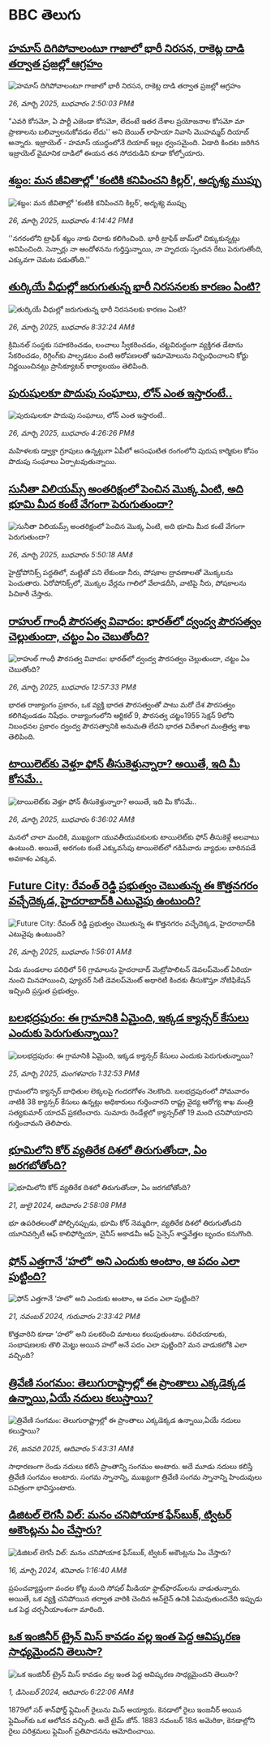# BBC తెలుగు## [హమాస్ దిగిపోవాలంటూ గాజాలో భారీ నిరసన, రాకెట్ల దాడి తర్వాత ప్రజల్లో ఆగ్రహం](https://www.bbc.com/telugu/articles/cwyn0grnwx1o?at_campaign=githubrss)![హమాస్ దిగిపోవాలంటూ గాజాలో భారీ నిరసన, రాకెట్ల దాడి తర్వాత ప్రజల్లో ఆగ్రహం](https://ichef.bbci.co.uk/ace/standard/240/cpsprodpb/f68b/live/67bd7040-0a38-11f0-80d5-ff7a1f4f7e48.jpg)_26, మార్చి 2025, బుధవారం 2:50:03 PMకి_"ఎవరి కోసమో, ఏ పార్టీ ఎజెండా కోసమో, లేదంటే ఇతర దేశాల ప్రయోజనాల కోసమో మా ప్రాణాలను బలివ్వాలనుకోవడం లేదు'' అని బెయిత్ లాహియా నివాసి మొహమ్మద్ దియాబ్ అన్నారు. ఇజ్రాయెల్ - హమాస్ యుద్ధంలోనే దియాబ్ ఇల్లు ధ్వంసమైంది. ఏడాది కిందట జరిగిన ఇజ్రాయెల్ వైమానిక దాడిలో ఈయన తన సోదరుడిని కూడా కోల్పోయారు.## [శబ్దం: మన జీవితాల్లో 'కంటికి కనిపించని కిల్లర్', అదృశ్య ముప్పు](https://www.bbc.com/telugu/articles/c5y0l70qg47o?at_campaign=githubrss)![శబ్దం: మన జీవితాల్లో 'కంటికి కనిపించని కిల్లర్', అదృశ్య ముప్పు](https://ichef.bbci.co.uk/ace/standard/240/cpsprodpb/946b/live/f26acd40-0a5c-11f0-a11e-e35bec1405a8.jpg)_26, మార్చి 2025, బుధవారం 4:14:42 PMకి_''నగరంలోని ట్రాఫిక్ శబ్దం నాకు చిరాకు కలిగించింది. భారీ ట్రాఫిక్ జామ్‌లో చిక్కుకున్నట్లు అనిపించింది. సెన్సార్లు నా ఆందోళనను గుర్తిస్తున్నాయి, నా హృదయ స్పందన రేటు పెరుగుతోంది, ఎక్కువగా చెమట పడుతోంది.''## [తుర్కియే వీధుల్లో జరుగుతున్న భారీ నిరసనలకు కారణం ఏంటి?](https://www.bbc.com/telugu/articles/cly64mmn9rgo?at_campaign=githubrss)![తుర్కియే వీధుల్లో జరుగుతున్న భారీ నిరసనలకు కారణం ఏంటి?](https://ichef.bbci.co.uk/ace/standard/240/cpsprodpb/5e6e/live/ac7c2880-0a1e-11f0-97d3-37df2b293ed1.jpg)_26, మార్చి 2025, బుధవారం 8:32:24 AMకి_క్రిమినల్ సంస్థకు సహకరించడం, లంచాలు స్వీకరించడం, చట్టవిరుద్ధంగా వ్యక్తిగత డేటాను సేకరించడం, రిగ్గింగ్‌కు పాల్పడటం వంటి ఆరోపణలతో ఇమామోలును నిర్బంధించాలని కోర్టు నిర్ణయించినట్లు ప్రాసిక్యూటర్ కార్యాలయం తెలిపింది.## [పురుషులకూ పొదుపు సంఘాలు, లోన్ ఎంత ఇస్తారంటే..](https://www.bbc.com/telugu/articles/cedlq193x9go?at_campaign=githubrss)![పురుషులకూ పొదుపు సంఘాలు, లోన్ ఎంత ఇస్తారంటే..](https://ichef.bbci.co.uk/ace/standard/240/cpsprodpb/ed24/live/a5e6ec80-0a19-11f0-88b7-5556e7b55c5e.jpg)_26, మార్చి 2025, బుధవారం 4:26:26 PMకి_మహిళలకు డ్వాక్రా గ్రూపులు ఉన్నట్లుగా ఏపీలో అసంఘటిత రంగంలోని పురుష కార్మికుల కోసం పొదుపు సంఘాలు ఏర్పాటవుతున్నాయి.## [సునీతా విలియమ్స్ అంతరిక్షంలో పెంచిన మొక్క ఏంటి, అది భూమి మీద కంటే వేగంగా పెరుగుతుందా?](https://www.bbc.com/telugu/articles/c1mn43gmj39o?at_campaign=githubrss)![సునీతా విలియమ్స్ అంతరిక్షంలో పెంచిన మొక్క ఏంటి, అది భూమి మీద కంటే వేగంగా పెరుగుతుందా?](https://ichef.bbci.co.uk/ace/standard/240/cpsprodpb/931a/live/71e4f570-0966-11f0-94d4-6f954f5dcfa3.jpg)_26, మార్చి 2025, బుధవారం 5:50:18 AMకి_హైడ్రోపోనిక్స్‌ పద్ధతిలో, మట్టితో పని లేకుండా నీరు, పోషకాల ద్రావణాలతో మొక్కలను పెంచుతారు. ఏరోపోనిక్స్‌లో, మొక్కల వేర్లను గాలిలో వేలాడదీసి, వాటిపై నీరు, పోషకాలను పిచికారీ చేస్తారు.## [రాహుల్ గాంధీ పౌరసత్వ వివాదం: భారత్‌లో ద్వంద్వ పౌరసత్వం చెల్లుతుందా, చట్టం ఏం చెబుతోంది?](https://www.bbc.com/telugu/articles/cwygvzyxgjko?at_campaign=githubrss)![రాహుల్ గాంధీ పౌరసత్వ వివాదం: భారత్‌లో ద్వంద్వ పౌరసత్వం చెల్లుతుందా, చట్టం ఏం చెబుతోంది?](https://ichef.bbci.co.uk/ace/standard/240/cpsprodpb/cbad/live/1b221840-09e7-11f0-94d4-6f954f5dcfa3.jpg)_26, మార్చి 2025, బుధవారం 12:57:33 PMకి_భారత రాజ్యాంగం ప్రకారం, ఒక వ్యక్తి భారత పౌరసత్వంతో పాటు మరో దేశ పౌరసత్వం కలిగివుండడం నిషేధం. రాజ్యాంగంలోని ఆర్టికల్ 9, పౌరసత్వ చట్టం1955 సెక్షన్ 9లోని నిబంధనల ప్రకారం ద్వంద్వ పౌరసత్వానికి అనుమతి లేదని  భారత విదేశాంగ మంత్రిత్వ శాఖ తెలిపింది.## [టాయిలెట్‌‌‌కు వెళ్తూ ఫోన్ తీసుకెళ్తున్నారా? అయితే, ఇది మీ కోసమే..](https://www.bbc.com/telugu/articles/cdxq3wkxw4vo?at_campaign=githubrss)![టాయిలెట్‌‌‌కు వెళ్తూ ఫోన్ తీసుకెళ్తున్నారా? అయితే, ఇది మీ కోసమే..](https://ichef.bbci.co.uk/ace/standard/240/cpsprodpb/0fbd/live/d348f780-097a-11f0-88b7-5556e7b55c5e.jpg)_26, మార్చి 2025, బుధవారం 6:36:02 AMకి_మనలో చాలా మందికి, ముఖ్యంగా యువతీయువకులకు టాయిలెట్‌కు ఫోన్ తీసుకెళ్లే అలవాటు ఉంటుంది. అయితే, అరగంట కంటే ఎక్కువసేపు టాయిలెట్‌లో గడిపేవారు వ్యాధుల బారినపడే అవకాశం ఎక్కువ.## [Future City: రేవంత్ రెడ్డి  ప్రభుత్వం చెబుతున్న ఈ కొత్తనగరం వచ్చేదెక్కడ,  హైదరాబాద్‌కి ఎటువైపు ఉంటుంది?](https://www.bbc.com/telugu/articles/c86pzv3gww7o?at_campaign=githubrss)![Future City: రేవంత్ రెడ్డి  ప్రభుత్వం చెబుతున్న ఈ కొత్తనగరం వచ్చేదెక్కడ,  హైదరాబాద్‌కి ఎటువైపు ఉంటుంది?](https://ichef.bbci.co.uk/ace/standard/240/cpsprodpb/8fdf/live/f6cf78a0-09e8-11f0-88b7-5556e7b55c5e.jpg)_26, మార్చి 2025, బుధవారం 1:56:01 AMకి_ఏడు మండలాల పరిధిలో 56 గ్రామాలను హైదరాబాద్ మెట్రోపాలిటన్  డెవలప్‌మెంట్ ఏరియా నుంచి మినహాయించి, ఫ్యూచర్ సిటీ  డెవలప్‌మెంట్ అథారిటీ కిందకు తీసుకొస్తూ నోటిఫికేషన్ ఇచ్చింది ప్రస్తుత ప్రభుత్వం.## [బలభద్రపురం: ఈ గ్రామానికి ఏమైంది, ఇక్కడ క్యాన్సర్ కేసులు ఎందుకు పెరుగుతున్నాయి?](https://www.bbc.com/telugu/articles/cy5n6g4yg77o?at_campaign=githubrss)![బలభద్రపురం: ఈ గ్రామానికి ఏమైంది, ఇక్కడ క్యాన్సర్ కేసులు ఎందుకు పెరుగుతున్నాయి?](https://ichef.bbci.co.uk/ace/standard/240/cpsprodpb/13b0/live/b342cfa0-0971-11f0-b3d3-c1e31240c270.jpg)_25, మార్చి 2025, మంగళవారం 1:32:53 PMకి_గ్రామంలోని క్యాన్సర్‌ బాధితుల లెక్కలపై గందరగోళం నెలకొంది. బలభద్రపురంలో సోమవారం నాటికి 38 క్యాన్సర్‌ కేసులు ఉన్నట్లు అధికారులు గుర్తించారని రాష్ట్ర వైద్య ఆరోగ్య శాఖ మంత్రి సత్యకుమార్‌ యాదవ్‌  ప్రకటించారు. సుమారు రెండేళ్లలో క్యాన్సర్‌తో 19 మంది చనిపోయారని గుర్తించామని తెలిపారు.## [భూమిలోని కోర్ వ్యతిరేక దిశలో తిరుగుతోందా, ఏం జరగబోతోంది?](https://www.bbc.com/telugu/articles/crgr7rnd7g4o?at_campaign=githubrss)![భూమిలోని కోర్ వ్యతిరేక దిశలో తిరుగుతోందా, ఏం జరగబోతోంది?](https://ichef.bbci.co.uk/ace/standard/240/cpsprodpb/cc28/live/4457bc00-3ec3-11ef-b2f4-77406157b906.jpg)_21, జులై 2024, ఆదివారం 2:58:08 PMకి_భూ ఉపరితలంతో పోల్చినప్పుడు, భూమి కోర్ నెమ్మదిగా, వ్యతిరేక దిశలో తిరుగుతోందని యూనివర్సిటీ ఆఫ్ కాలిఫోర్నియా, చైనీస్ అకాడమీ ఆఫ్ సైన్సెస్‌ శాస్త్రవేత్తల బృందం కనుగొంది.## [ఫోన్ ఎత్తగానే ‘హలో’ అని ఎందుకు అంటాం, ఆ పదం ఎలా పుట్టింది?](https://www.bbc.com/telugu/articles/cgj7x7gdjq4o?at_campaign=githubrss)![ఫోన్ ఎత్తగానే ‘హలో’ అని ఎందుకు అంటాం, ఆ పదం ఎలా పుట్టింది?](https://ichef.bbci.co.uk/ace/standard/240/cpsprodpb/0618/live/7a20ebb0-a807-11ef-b21e-5359bd56d02f.jpg)_21, నవంబర్ 2024, గురువారం 2:33:42 PMకి_కొత్తవారిని కూడా ‘హలో’ అని పలకరించి మాటలు కలుపుతుంటాం.  పరిచయాలకు, సంభాషణలకు తొలి మెట్టు అయిన హలో అనే పదం ఎలా పుట్టింది? మన వాడుకలోకి ఎలా వచ్చింది?## [త్రివేణి సంగమం: తెలుగురాష్ట్రాల్లో ఈ ప్రాంతాలు ఎక్కడెక్కడ ఉన్నాయి,ఏయే నదులు కలుస్తాయి? ](https://www.bbc.com/telugu/articles/cz7elrr17jeo?at_campaign=githubrss)![త్రివేణి సంగమం: తెలుగురాష్ట్రాల్లో ఈ ప్రాంతాలు ఎక్కడెక్కడ ఉన్నాయి,ఏయే నదులు కలుస్తాయి? ](https://ichef.bbci.co.uk/ace/standard/240/cpsprodpb/9dad/live/7f50e780-da42-11ef-a37f-eba91255dc3d.jpg)_26, జనవరి 2025, ఆదివారం 5:43:31 AMకి_సాధారణంగా రెండు నదులు కలిసే ప్రాంతాన్ని సంగమం అంటారు. అదే మూడు నదులు కలిస్తే త్రివేణి సంగమం అంటారు. సంగమ స్నానాన్ని, ముఖ్యంగా త్రివేణి సంగమ స్నానాన్ని హిందువులు పవిత్రంగా భావిస్తుంటారు.## [డిజిటల్ లెగసీ విల్: మనం చనిపోయాక ఫేస్‌బుక్, ట్విటర్‌ అకౌంట్లను ఏం చేస్తారు?](https://www.bbc.com/telugu/articles/cx0zl1qeyq2o?at_campaign=githubrss)![డిజిటల్ లెగసీ విల్: మనం చనిపోయాక ఫేస్‌బుక్, ట్విటర్‌ అకౌంట్లను ఏం చేస్తారు?](https://ichef.bbci.co.uk/ace/standard/240/cpsprodpb/bea2/live/2323ffd0-e2d4-11ee-9410-0f893255c2a0.jpg)_16, మార్చి 2024, శనివారం 1:16:40 AMకి_ప్రపంచవ్యాప్తంగా వందల కోట్ల మంది సోషల్ మీడియా ఫ్లాట్‌ఫారమ్‌లను వాడుతున్నారు. అయితే, ఒక వ్యక్తి చనిపోయిన తర్వాత వారికి చెందిన ఆన్‌లైన్ ఉనికి ఏమవుతుందనేది ఇప్పుడు ఒక పెద్ద చర్చనీయాంశంగా మారింది.## [ఒక ఇంజినీర్ ట్రైన్ మిస్ కావడం వల్ల ఇంత పెద్ద ఆవిష్కరణ సాధ్యమైందని తెలుసా?](https://www.bbc.com/telugu/articles/c774y4mdrgdo?at_campaign=githubrss)![ఒక ఇంజినీర్ ట్రైన్ మిస్ కావడం వల్ల ఇంత పెద్ద ఆవిష్కరణ సాధ్యమైందని తెలుసా?](https://ichef.bbci.co.uk/ace/standard/240/cpsprodpb/d07c/live/d2f92490-ab19-11ef-8264-5f9791599833.jpg)_1, డిసెంబర్ 2024, ఆదివారం 6:22:06 AMకి_1879లో సర్ శాన్‌ఫోర్డ్ ఫ్లెమింగ్ రైలును మిస్ అయ్యారు. కెనడాలో రైలు ఇంజనీర్ అయిన ఫ్లెమింగ్‌కు ఒక ఆలోచన వచ్చింది. అదే టైమ్ జోన్‌. 
1883 నవంబర్ 18న అమెరికా, కెనడాల్లోని రైలు పరిశ్రమలు ఫ్లెమింగ్ ప్రతిపాదనను ఆమోదించాయి.